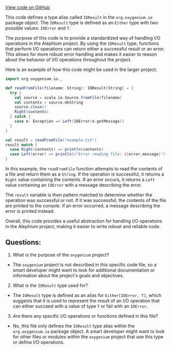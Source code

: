 [View code on GitHub](https://github.com/oxygenium/oxygenium/io/src/main/scala/org/oxygenium/io/package.scala)

This code defines a type alias called `IOResult` in the `org.oxygenium.io` package object. The `IOResult` type is defined as an `Either` type with two possible values: `IOError` and `T`. 

The purpose of this code is to provide a standardized way of handling I/O operations in the Alephium project. By using the `IOResult` type, functions that perform I/O operations can return either a successful result or an error. This allows for more robust error handling and makes it easier to reason about the behavior of I/O operations throughout the project.

Here is an example of how this code might be used in the larger project:

```scala
import org.oxygenium.io._

def readFromFile(filename: String): IOResult[String] = {
  try {
    val source = scala.io.Source.fromFile(filename)
    val contents = source.mkString
    source.close()
    Right(contents)
  } catch {
    case e: Exception => Left(IOError(e.getMessage))
  }
}

val result = readFromFile("example.txt")
result match {
  case Right(contents) => println(contents)
  case Left(error) => println(s"Error reading file: ${error.message}")
}
```

In this example, the `readFromFile` function attempts to read the contents of a file and return them as a `String`. If the operation is successful, it returns a `Right` value containing the contents. If an error occurs, it returns a `Left` value containing an `IOError` with a message describing the error.

The `result` variable is then pattern matched to determine whether the operation was successful or not. If it was successful, the contents of the file are printed to the console. If an error occurred, a message describing the error is printed instead.

Overall, this code provides a useful abstraction for handling I/O operations in the Alephium project, making it easier to write robust and reliable code.
## Questions: 
 1. What is the purpose of the `oxygenium` project?
- The `oxygenium` project is not described in this specific code file, so a smart developer might want to look for additional documentation or information about the project's goals and objectives.

2. What is the `IOResult` type used for?
- The `IOResult` type is defined as an alias for `Either[IOError, T]`, which suggests that it is used to represent the result of an I/O operation that can either succeed with a value of type `T` or fail with an `IOError`.

3. Are there any specific I/O operations or functions defined in this file?
- No, this file only defines the `IOResult` type alias within the `org.oxygenium.io` package object. A smart developer might want to look for other files or modules within the `oxygenium` project that use this type or define I/O operations.
